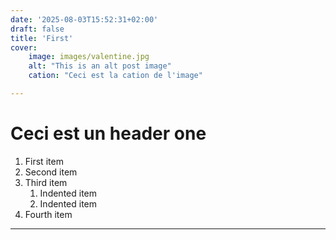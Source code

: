 ```yaml
---
date: '2025-08-03T15:52:31+02:00'
draft: false
title: 'First'
cover: 
    image: images/valentine.jpg
    alt: "This is an alt post image"
    cation: "Ceci est la cation de l'image"

---
```

# Ceci est un header one

1. First item
2. Second item
3. Third item
    1. Indented item
    2. Indented item
4. Fourth item

________________
